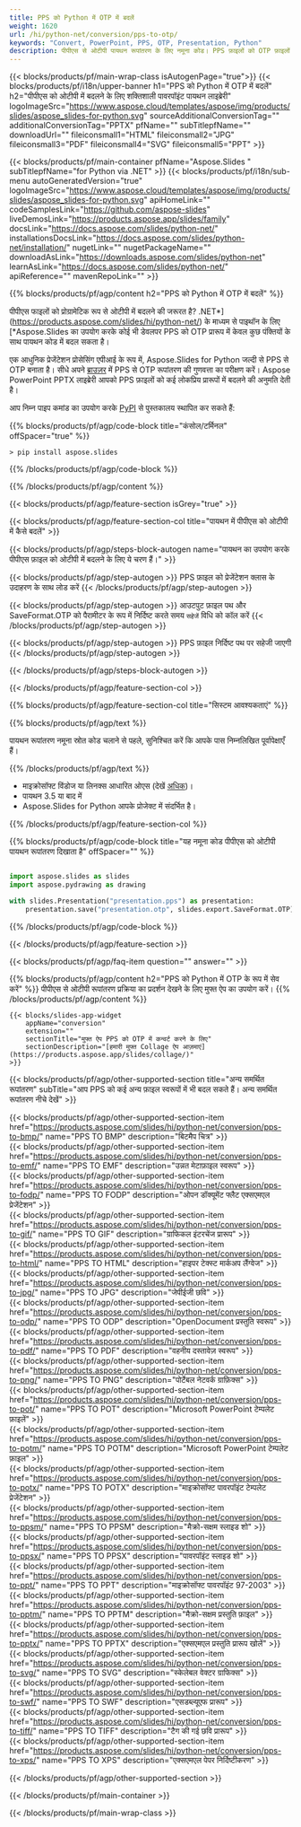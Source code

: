 ```yaml
---
title: PPS को Python में OTP में बदलें
weight: 1620
url: /hi/python-net/conversion/pps-to-otp/ 
keywords: "Convert, PowerPoint, PPS, OTP, Presentation, Python"
description: पीपीएस से ओटीपी पायथन रूपांतरण के लिए नमूना कोड। PPS फ़ाइलों को OTP फ़ाइलों में बैच रूपांतरण के लिए PowerPoint Python API का उपयोग करें।
---
```


{{< blocks/products/pf/main-wrap-class isAutogenPage="true">}}
{{< blocks/products/pf/i18n/upper-banner h1="PPS को Python में OTP में बदलें" h2="पीपीएस को ओटीपी में बदलने के लिए शक्तिशाली पावरपॉइंट पायथन लाइब्रेरी" logoImageSrc="https://www.aspose.cloud/templates/aspose/img/products/slides/aspose_slides-for-python.svg" sourceAdditionalConversionTag="" additionalConversionTag="PPTX" pfName="" subTitlepfName="" downloadUrl="" fileiconsmall1="HTML" fileiconsmall2="JPG" fileiconsmall3="PDF" fileiconsmall4="SVG" fileiconsmall5="PPT" >}}

{{< blocks/products/pf/main-container pfName="Aspose.Slides " subTitlepfName="for Python via .NET" >}}
{{< blocks/products/pf/i18n/sub-menu autoGeneratedVersion="true" logoImageSrc="https://www.aspose.cloud/templates/aspose/img/products/slides/aspose_slides-for-python.svg" apiHomeLink="" codeSamplesLink="https://github.com/aspose-slides" liveDemosLink="https://products.aspose.app/slides/family" docsLink="https://docs.aspose.com/slides/python-net/" installationsDocsLink="https://docs.aspose.com/slides/python-net/installation/" nugetLink="" nugetPackageName="" downloadAsLink="https://downloads.aspose.com/slides/python-net" learnAsLink="https://docs.aspose.com/slides/python-net/" apiReference="" mavenRepoLink="" >}}

{{% blocks/products/pf/agp/content h2="PPS को Python में OTP में बदलें" %}}

पीपीएस फाइलों को प्रोग्रामेटिक रूप से ओटीपी में बदलने की जरूरत है? .NET*](https://products.aspose.com/slides/hi/python-net/) के माध्यम से पाइथॉन के लिए [*Aspose.Slides का उपयोग करके कोई भी डेवलपर PPS को OTP प्रारूप में केवल कुछ पंक्तियों के साथ पायथन कोड में बदल सकता है।

एक आधुनिक प्रेजेंटेशन प्रोसेसिंग एपीआई के रूप में, Aspose.Slides for Python जल्दी से PPS से OTP बनाता है। सीधे अपने [ब्राउज़र](https://products.aspose.app/slides/conversion) में PPS से OTP रूपांतरण की गुणवत्ता का परीक्षण करें। Aspose PowerPoint PPTX लाइब्रेरी आपको PPS फ़ाइलों को कई लोकप्रिय प्रारूपों में बदलने की अनुमति देती है।

आप निम्न पाइप कमांड का उपयोग करके [PyPI](https://pypi.org/project/Aspose.Slides/) से पुस्तकालय स्थापित कर सकते हैं:

{{% blocks/products/pf/agp/code-block title="कंसोल/टर्मिनल" offSpacer="true" %}}

```console
> pip install aspose.slides

```

{{% /blocks/products/pf/agp/code-block %}}

{{% /blocks/products/pf/agp/content %}}

{{< blocks/products/pf/agp/feature-section isGrey="true" >}}

{{< blocks/products/pf/agp/feature-section-col title="पायथन में पीपीएस को ओटीपी में कैसे बदलें" >}}

{{< blocks/products/pf/agp/steps-block-autogen name="पायथन का उपयोग करके पीपीएस फ़ाइल को ओटीपी में बदलने के लिए ये चरण हैं।" >}}

{{< blocks/products/pf/agp/step-autogen >}}
PPS फ़ाइल को प्रेजेंटेशन क्लास के उदाहरण के साथ लोड करें
{{< /blocks/products/pf/agp/step-autogen >}}

{{< blocks/products/pf/agp/step-autogen >}}
आउटपुट फ़ाइल पथ और SaveFormat.OTP को पैरामीटर के रूप में निर्दिष्ट करते समय `सहेजें` विधि को कॉल करें
{{< /blocks/products/pf/agp/step-autogen >}}

{{< blocks/products/pf/agp/step-autogen >}}
PPS फ़ाइल निर्दिष्ट पथ पर सहेजी जाएगी
{{< /blocks/products/pf/agp/step-autogen >}}

{{< /blocks/products/pf/agp/steps-block-autogen >}}

{{< /blocks/products/pf/agp/feature-section-col >}}

{{% blocks/products/pf/agp/feature-section-col title="सिस्टम आवश्यकताएं" %}}

{{% blocks/products/pf/agp/text %}}

 पायथन रूपांतरण नमूना स्रोत कोड चलाने से पहले, सुनिश्चित करें कि आपके पास निम्नलिखित पूर्वापेक्षाएँ हैं।

{{% /blocks/products/pf/agp/text %}}

- माइक्रोसॉफ्ट विंडोज या लिनक्स आधारित ओएस (देखें [अधिक](https://docs.aspose.com/slides/python-net/system-requirements/))।
- पायथन 3.5 या बाद में
- Aspose.Slides for Python आपके प्रोजेक्ट में संदर्भित है।

{{% /blocks/products/pf/agp/feature-section-col %}}

{{% blocks/products/pf/agp/code-block title="यह नमूना कोड पीपीएस को ओटीपी पायथन रूपांतरण दिखाता है" offSpacer="" %}}

```py

import aspose.slides as slides
import aspose.pydrawing as drawing

with slides.Presentation("presentation.pps") as presentation:
    presentation.save("presentation.otp", slides.export.SaveFormat.OTP)

```
{{% /blocks/products/pf/agp/code-block %}}

{{< /blocks/products/pf/agp/feature-section >}}

{{< blocks/products/pf/agp/faq-item question="" answer="" >}}
 
{{% blocks/products/pf/agp/content h2="PPS को Python में OTP के रूप में सेव करें" %}}
पीपीएस से ओटीपी रूपांतरण प्रक्रिया का प्रदर्शन देखने के लिए मुफ्त ऐप का उपयोग करें। 
{{% /blocks/products/pf/agp/content %}}

<!-- aboutfile Starts -->

<!-- aboutfile Ends -->

    {{< blocks/slides-app-widget 
        appName="conversion"
        extension=""
        sectionTitle="मुफ्त ऐप PPS को OTP में कन्वर्ट करने के लिए" 
        sectionDescription="[हमारी मुफ्त Collage ऐप आज़माएं](https://products.aspose.app/slides/collage/)" 
    >}}
    
{{< blocks/products/pf/agp/other-supported-section title="अन्य समर्थित रूपांतरण" subTitle="आप PPS को कई अन्य फ़ाइल स्वरूपों में भी बदल सकते हैं। अन्य समर्थित रूपांतरण नीचे देखें" >}}

{{< blocks/products/pf/agp/other-supported-section-item href="https://products.aspose.com/slides/hi/python-net/conversion/pps-to-bmp/" name="PPS TO BMP" description="बिटमैप चित्र" >}}  
{{< blocks/products/pf/agp/other-supported-section-item href="https://products.aspose.com/slides/hi/python-net/conversion/pps-to-emf/" name="PPS TO EMF" description="उन्नत मेटाफ़ाइल स्वरूप" >}}  
{{< blocks/products/pf/agp/other-supported-section-item href="https://products.aspose.com/slides/hi/python-net/conversion/pps-to-fodp/" name="PPS TO FODP" description="ओपन डॉक्यूमेंट फ्लैट एक्सएमएल प्रेजेंटेशन" >}}  
{{< blocks/products/pf/agp/other-supported-section-item href="https://products.aspose.com/slides/hi/python-net/conversion/pps-to-gif/" name="PPS TO GIF" description="ग्राफिकल इंटरचेंज प्रारूप" >}}  
{{< blocks/products/pf/agp/other-supported-section-item href="https://products.aspose.com/slides/hi/python-net/conversion/pps-to-html/" name="PPS TO HTML" description="हाइपर टेक्स्ट मार्कअप लैंग्वेज" >}}  
{{< blocks/products/pf/agp/other-supported-section-item href="https://products.aspose.com/slides/hi/python-net/conversion/pps-to-jpg/" name="PPS TO JPG" description="जेपीईजी छवि" >}}  
{{< blocks/products/pf/agp/other-supported-section-item href="https://products.aspose.com/slides/hi/python-net/conversion/pps-to-odp/" name="PPS TO ODP" description="OpenDocument प्रस्तुति स्वरूप" >}}  
{{< blocks/products/pf/agp/other-supported-section-item href="https://products.aspose.com/slides/hi/python-net/conversion/pps-to-pdf/" name="PPS TO PDF" description="वहनीय दस्तावेज़ स्वरूप" >}}  
{{< blocks/products/pf/agp/other-supported-section-item href="https://products.aspose.com/slides/hi/python-net/conversion/pps-to-png/" name="PPS TO PNG" description="पोर्टेबल नेटवर्क ग्राफ़िक्स" >}}  
{{< blocks/products/pf/agp/other-supported-section-item href="https://products.aspose.com/slides/hi/python-net/conversion/pps-to-pot/" name="PPS TO POT" description="Microsoft PowerPoint टेम्पलेट फ़ाइलें" >}}  
{{< blocks/products/pf/agp/other-supported-section-item href="https://products.aspose.com/slides/hi/python-net/conversion/pps-to-potm/" name="PPS TO POTM" description="Microsoft PowerPoint टेम्पलेट फ़ाइल" >}}  
{{< blocks/products/pf/agp/other-supported-section-item href="https://products.aspose.com/slides/hi/python-net/conversion/pps-to-potx/" name="PPS TO POTX" description="माइक्रोसॉफ्ट पावरपॉइंट टेम्पलेट प्रेजेंटेशन" >}}  
{{< blocks/products/pf/agp/other-supported-section-item href="https://products.aspose.com/slides/hi/python-net/conversion/pps-to-ppsm/" name="PPS TO PPSM" description="मैक्रो-सक्षम स्लाइड शो" >}}  
{{< blocks/products/pf/agp/other-supported-section-item href="https://products.aspose.com/slides/hi/python-net/conversion/pps-to-ppsx/" name="PPS TO PPSX" description="पावरपॉइंट स्लाइड शो" >}}  
{{< blocks/products/pf/agp/other-supported-section-item href="https://products.aspose.com/slides/hi/python-net/conversion/pps-to-ppt/" name="PPS TO PPT" description="माइक्रोसॉफ्ट पावरपॉइंट 97-2003" >}}  
{{< blocks/products/pf/agp/other-supported-section-item href="https://products.aspose.com/slides/hi/python-net/conversion/pps-to-pptm/" name="PPS TO PPTM" description="मैक्रो-सक्षम प्रस्तुति फ़ाइल" >}}  
{{< blocks/products/pf/agp/other-supported-section-item href="https://products.aspose.com/slides/hi/python-net/conversion/pps-to-pptx/" name="PPS TO PPTX" description="एक्सएमएल प्रस्तुति प्रारूप खोलें" >}}  
{{< blocks/products/pf/agp/other-supported-section-item href="https://products.aspose.com/slides/hi/python-net/conversion/pps-to-svg/" name="PPS TO SVG" description="स्केलेबल वेक्टर ग्राफिक्स" >}}  
{{< blocks/products/pf/agp/other-supported-section-item href="https://products.aspose.com/slides/hi/python-net/conversion/pps-to-swf/" name="PPS TO SWF" description="एसडब्ल्यूएफ प्रारूप" >}}  
{{< blocks/products/pf/agp/other-supported-section-item href="https://products.aspose.com/slides/hi/python-net/conversion/pps-to-tiff/" name="PPS TO TIFF" description="टैग की गई छवि प्रारूप" >}}  
{{< blocks/products/pf/agp/other-supported-section-item href="https://products.aspose.com/slides/hi/python-net/conversion/pps-to-xps/" name="PPS TO XPS" description="एक्सएमएल पेपर निर्दिष्टीकरण" >}}  


{{< /blocks/products/pf/agp/other-supported-section >}}

{{< /blocks/products/pf/main-container >}}
    
{{< /blocks/products/pf/main-wrap-class >}}